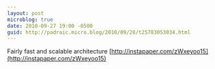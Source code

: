 ```yaml
---
layout: post
microblog: true
date: 2010-09-27 19:00 -0500
guid: http://padraic.micro.blog/2010/09/28/t25783053034.html
---
```

Fairly fast and scalable architecture [http://instapaper.com/zWxeyoo15](http://instapaper.com/zWxeyoo15)
